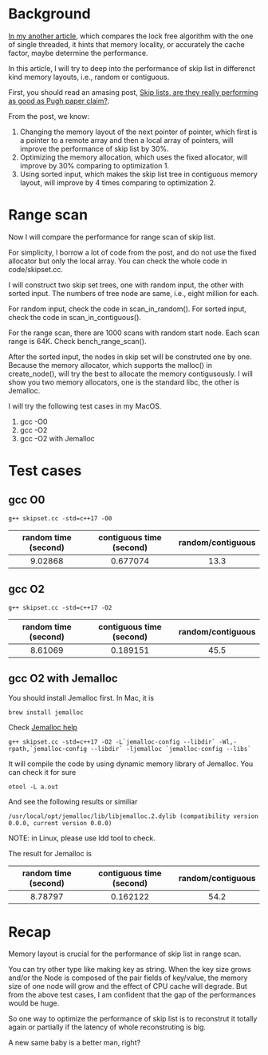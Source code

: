 # Background
[In my another article](lock_free_vs_thread_lock.md), which compares the lock free algorithm with the one of single threaded, it hints that memory locality, or accurately the cache factor, maybe determine the performance.

In this article, I will try to deep into the performance of skip list in differenct kind memory layouts, i.e., random or contiguous.

First, you should read an amasing post, [Skip lists, are they really performing as good as Pugh paper claim?](https://stackoverflow.com/questions/31580869/skip-lists-are-they-really-performing-as-good-as-pugh-paper-claim). 

From the post, we know:

1. Changing the memory layout of the next pointer of pointer, which first is a pointer to a remote array and then a local array of pointers, will improve the performance of skip list by 30%.
2. Optimizing the memory allocation, which uses the fixed allocator, will improve by 30% comparing to optimization 1.
3. Using sorted input, which makes the skip list tree in contiguous memory layout, will improve by 4 times comparing to optimization 2.

# Range scan
Now I will compare the performance for range scan of skip list.

For simplicity, I borrow a lot of code from the post, and do not use the fixed allocator but only the local array. You can check the whole code in code/skipset.cc.

I will construct two skip set trees, one with random input, the other with sorted input. The numbers of tree node are same, i.e., eight million for each.

For random input, check the code in scan_in_random(). For sorted input, check the code in scan_in_contiguous().

For the range scan, there are 1000 scans with random start node. Each scan range is 64K. Check bench_range_scan().

After the sorted input, the nodes in skip set will be construted one by one. Because the memory allocator, which supports the malloc() in create_node(), will try the best to allocate the memory contigusously. I will show you two memory allocators, one is the standard libc, the other is Jemalloc.

I will try the following test cases in my MacOS.

1. gcc -O0
2. gcc -O2
3. gcc -O2 with Jemalloc

# Test cases

## gcc O0
```
g++ skipset.cc -std=c++17 -O0
```

| random time (second) | contiguous time (second) | random/contiguous |
| :---: | :---: | :---: |
| 9.02868 | 0.677074 | 13.3 |

## gcc O2
```
g++ skipset.cc -std=c++17 -O2
```

| random time (second) | contiguous time (second) | random/contiguous |
| :---: | :---: | :---: |
| 8.61069 | 0.189151 | 45.5 |

## gcc O2 with Jemalloc
You should install Jemalloc first. In Mac, it is 
```
brew install jemalloc
```

Check [Jemalloc help](https://github.com/jemalloc/jemalloc/wiki/Getting-Started)
```
g++ skipset.cc -std=c++17 -O2 -L`jemalloc-config --libdir` -Wl,-rpath,`jemalloc-config --libdir` -ljemalloc `jemalloc-config --libs`
```
It will compile the code by using dynamic memory library of Jemalloc. You can check it for sure
```
otool -L a.out
```
And see the following results or similiar
```
/usr/local/opt/jemalloc/lib/libjemalloc.2.dylib (compatibility version 0.0.0, current version 0.0.0)
```

NOTE: in Linux, please use ldd tool to check.

The result for Jemalloc is 

| random time (second) | contiguous time (second) | random/contiguous |
| :---: | :---: | :---: |
| 8.78797 | 0.162122 | 54.2 |

# Recap

Memory layout is crucial for the performance of skip list in range scan.

You can try other type like making key as string. When the key size grows and/or the Node is composed of the pair fields of key/value, the memory size of one node will grow and the effect of CPU cache will degrade. But from the above test cases, I am confident that the gap of the performances would be huge.

So one way to optimize the performance of skip list is to reconstrut it totally again or partially if the latency of whole reconstruting is big.

A new same baby is a better man, right?
